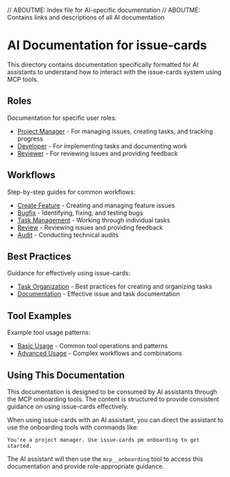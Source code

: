 // ABOUTME: Index file for AI-specific documentation
// ABOUTME: Contains links and descriptions of all AI documentation

# AI Documentation for issue-cards

This directory contains documentation specifically formatted for AI assistants to understand how to interact with the issue-cards system using MCP tools.

## Roles

Documentation for specific user roles:

- [Project Manager](roles/project-manager.md) - For managing issues, creating tasks, and tracking progress
- [Developer](roles/developer.md) - For implementing tasks and documenting work
- [Reviewer](roles/reviewer.md) - For reviewing issues and providing feedback

## Workflows

Step-by-step guides for common workflows:

- [Create Feature](workflows/create-feature.md) - Creating and managing feature issues
- [Bugfix](workflows/bugfix.md) - Identifying, fixing, and testing bugs
- [Task Management](workflows/task-management.md) - Working through individual tasks
- [Review](workflows/review.md) - Reviewing issues and providing feedback
- [Audit](workflows/audit.md) - Conducting technical audits

## Best Practices

Guidance for effectively using issue-cards:

- [Task Organization](best-practices/task-organization.md) - Best practices for creating and organizing tasks
- [Documentation](best-practices/documentation.md) - Effective issue and task documentation

## Tool Examples

Example tool usage patterns:

- [Basic Usage](tool-examples/basic-usage.md) - Common tool operations and patterns
- [Advanced Usage](tool-examples/advanced-usage.md) - Complex workflows and combinations

## Using This Documentation

This documentation is designed to be consumed by AI assistants through the MCP onboarding tools. The content is structured to provide consistent guidance on using issue-cards effectively.

When using issue-cards with an AI assistant, you can direct the assistant to use the onboarding tools with commands like:

```
You're a project manager. Use issue-cards pm onboarding to get started.
```

The AI assistant will then use the `mcp__onboarding` tool to access this documentation and provide role-appropriate guidance.